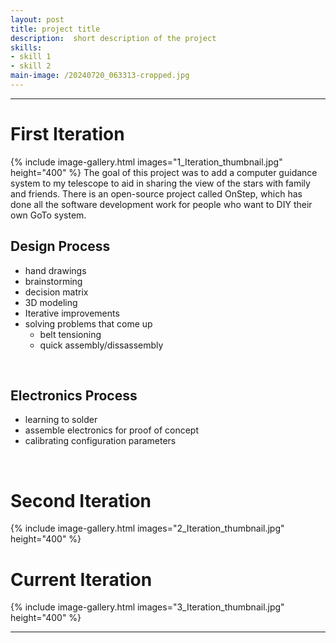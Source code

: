 ```yaml
---
layout: post
title: project title
description:  short description of the project
skills: 
- skill 1
- skill 2
main-image: /20240720_063313-cropped.jpg
---
```


---
# First Iteration
{% include image-gallery.html images="1_Iteration_thumbnail.jpg" height="400" %}
The goal of this project was to add a computer guidance system to my telescope to aid in sharing the view of the stars with family and friends. There is an open-source project called OnStep, which has done all the software development work for people who want to DIY their own GoTo system. 
<br>
## Design Process
- hand drawings
- brainstorming
- decision matrix
- 3D modeling
- Iterative improvements
- solving problems that come up
    - belt tensioning
    - quick assembly/dissassembly
<br>


## Electronics Process
- learning to solder
- assemble electronics for proof of concept
- calibrating configuration parameters

<br>



# Second Iteration
{% include image-gallery.html images="2_Iteration_thumbnail.jpg" height="400" %}

# Current Iteration
{% include image-gallery.html images="3_Iteration_thumbnail.jpg" height="400" %}

---
